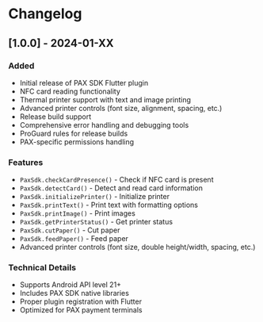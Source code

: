 # Changelog

## [1.0.0] - 2024-01-XX

### Added
- Initial release of PAX SDK Flutter plugin
- NFC card reading functionality
- Thermal printer support with text and image printing
- Advanced printer controls (font size, alignment, spacing, etc.)
- Release build support
- Comprehensive error handling and debugging tools
- ProGuard rules for release builds
- PAX-specific permissions handling

### Features
- `PaxSdk.checkCardPresence()` - Check if NFC card is present
- `PaxSdk.detectCard()` - Detect and read card information
- `PaxSdk.initializePrinter()` - Initialize printer
- `PaxSdk.printText()` - Print text with formatting options
- `PaxSdk.printImage()` - Print images
- `PaxSdk.getPrinterStatus()` - Get printer status
- `PaxSdk.cutPaper()` - Cut paper
- `PaxSdk.feedPaper()` - Feed paper
- Advanced printer controls (font size, double height/width, spacing, etc.)

### Technical Details
- Supports Android API level 21+
- Includes PAX SDK native libraries
- Proper plugin registration with Flutter
- Optimized for PAX payment terminals 